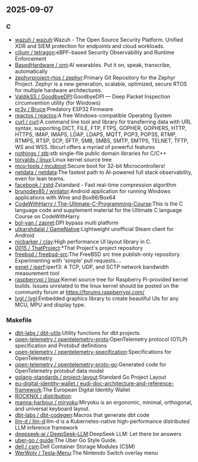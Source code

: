 ## 2025-09-07

### C

* [wazuh / wazuh](https://github.com/wazuh/wazuh):Wazuh - The Open Source Security Platform. Unified XDR and SIEM protection for endpoints and cloud workloads.
* [cilium / tetragon](https://github.com/cilium/tetragon):eBPF-based Security Observability and Runtime Enforcement
* [BasedHardware / omi](https://github.com/BasedHardware/omi):AI wearables. Put it on, speak, transcribe, automatically
* [zephyrproject-rtos / zephyr](https://github.com/zephyrproject-rtos/zephyr):Primary Git Repository for the Zephyr Project. Zephyr is a new generation, scalable, optimized, secure RTOS for multiple hardware architectures.
* [ValdikSS / GoodbyeDPI](https://github.com/ValdikSS/GoodbyeDPI):GoodbyeDPI — Deep Packet Inspection circumvention utility (for Windows)
* [pr3y / Bruce](https://github.com/pr3y/Bruce):Predatory ESP32 Firmware
* [reactos / reactos](https://github.com/reactos/reactos):A free Windows-compatible Operating System
* [curl / curl](https://github.com/curl/curl):A command line tool and library for transferring data with URL syntax, supporting DICT, FILE, FTP, FTPS, GOPHER, GOPHERS, HTTP, HTTPS, IMAP, IMAPS, LDAP, LDAPS, MQTT, POP3, POP3S, RTMP, RTMPS, RTSP, SCP, SFTP, SMB, SMBS, SMTP, SMTPS, TELNET, TFTP, WS and WSS. libcurl offers a myriad of powerful features
* [nothings / stb](https://github.com/nothings/stb):stb single-file public domain libraries for C/C++
* [torvalds / linux](https://github.com/torvalds/linux):Linux kernel source tree
* [mcu-tools / mcuboot](https://github.com/mcu-tools/mcuboot):Secure boot for 32-bit Microcontrollers!
* [netdata / netdata](https://github.com/netdata/netdata):The fastest path to AI-powered full stack observability, even for lean teams.
* [facebook / zstd](https://github.com/facebook/zstd):Zstandard - Fast real-time compression algorithm
* [brunodev85 / winlator](https://github.com/brunodev85/winlator):Android application for running Windows applications with Wine and Box86/Box64
* [CodeWithHarry / The-Ultimate-C-Programming-Course](https://github.com/CodeWithHarry/The-Ultimate-C-Programming-Course):This is the C language code and supplement material for the Ultimate C language Course on CodeWithHarry
* [bol-van / zapret](https://github.com/bol-van/zapret):DPI bypass multi platform
* [utkarshdalal / GameNative](https://github.com/utkarshdalal/GameNative):Lightweight unofficial Steam client for Android
* [nicbarker / clay](https://github.com/nicbarker/clay):High performance UI layout library in C.
* [0015 / ThatProject](https://github.com/0015/ThatProject):*That Project's project repository
* [freebsd / freebsd-src](https://github.com/freebsd/freebsd-src):The FreeBSD src tree publish-only repository. Experimenting with 'simple' pull requests....
* [esnet / iperf](https://github.com/esnet/iperf):iperf3: A TCP, UDP, and SCTP network bandwidth measurement tool
* [raspberrypi / linux](https://github.com/raspberrypi/linux):Kernel source tree for Raspberry Pi-provided kernel builds. Issues unrelated to the linux kernel should be posted on the community forum at https://forums.raspberrypi.com/
* [lvgl / lvgl](https://github.com/lvgl/lvgl):Embedded graphics library to create beautiful UIs for any MCU, MPU and display type.

### Makefile

* [dbt-labs / dbt-utils](https://github.com/dbt-labs/dbt-utils):Utility functions for dbt projects.
* [open-telemetry / opentelemetry-proto](https://github.com/open-telemetry/opentelemetry-proto):OpenTelemetry protocol (OTLP) specification and Protobuf definitions
* [open-telemetry / opentelemetry-specification](https://github.com/open-telemetry/opentelemetry-specification):Specifications for OpenTelemetry
* [open-telemetry / opentelemetry-proto-go](https://github.com/open-telemetry/opentelemetry-proto-go):Generated code for OpenTelemetry protobuf data model
* [golang-standards / project-layout](https://github.com/golang-standards/project-layout):Standard Go Project Layout
* [eu-digital-identity-wallet / eudi-doc-architecture-and-reference-framework](https://github.com/eu-digital-identity-wallet/eudi-doc-architecture-and-reference-framework):The European Digital Identity Wallet
* [ROCKNIX / distribution](https://github.com/ROCKNIX/distribution):
* [manna-harbour / miryoku](https://github.com/manna-harbour/miryoku):Miryoku is an ergonomic, minimal, orthogonal, and universal keyboard layout.
* [dbt-labs / dbt-codegen](https://github.com/dbt-labs/dbt-codegen):Macros that generate dbt code
* [llm-d / llm-d](https://github.com/llm-d/llm-d):llm-d is a Kubernetes-native high-performance distributed LLM inference framework
* [deepseek-ai / DeepSeek-LLM](https://github.com/deepseek-ai/DeepSeek-LLM):DeepSeek LLM: Let there be answers
* [uber-go / guide](https://github.com/uber-go/guide):The Uber Go Style Guide.
* [dell / csm](https://github.com/dell/csm):Dell Container Storage Modules (CSM)
* [WerWolv / Tesla-Menu](https://github.com/WerWolv/Tesla-Menu):The Nintendo Switch overlay menu
